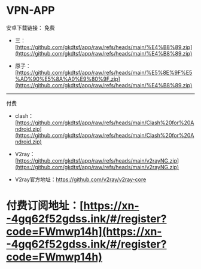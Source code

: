 # VPN-APP

安卓下载链接：
免费
* 三：[https://github.com/gkdtsf/app/raw/refs/heads/main/%E4%B8%89.zip](https://github.com/gkdtsf/app/raw/refs/heads/main/%E4%B8%89.zip)


* 原子：[https://github.com/gkdtsf/app/raw/refs/heads/main/%E5%8E%9F%E5%AD%90%E5%8A%A0%E9%80%9F.zip](https://github.com/gkdtsf/app/raw/refs/heads/main/%E4%B8%89.zip)
---------------------------------------------------------------------------------------------------------

付费
* clash：[https://github.com/gkdtsf/app/raw/refs/heads/main/Clash%20for%20Android.zip](https://github.com/gkdtsf/app/raw/refs/heads/main/Clash%20for%20Android.zip)


* V2ray：[https://github.com/gkdtsf/app/raw/refs/heads/main/v2rayNG.zip](https://github.com/gkdtsf/app/raw/refs/heads/main/v2rayNG.zip)
* V2ray官方地址：https://github.com/v2ray/v2ray-core


# 付费订阅地址：[https://xn--4gq62f52gdss.ink/#/register?code=FWmwp14h](https://xn--4gq62f52gdss.ink/#/register?code=FWmwp14h)

